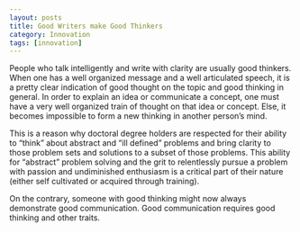 ```yaml
---
layout: posts
title: Good Writers make Good Thinkers
category: Innovation
tags: [innovation]
---
```


People who talk intelligently and write with clarity are usually good thinkers. When one has a well organized message and a well articulated speech, it is a pretty clear indication of good thought on the topic and good thinking in general. In order to explain an idea or communicate a concept, one must have a very well organized train of thought on that idea or concept. Else, it becomes impossible to form a new thinking in another person’s mind.

This is a reason why doctoral degree holders are respected for their ability to “think” about abstract and “ill defined” problems and bring clarity to those problem sets and solutions to a subset of those problems. This ability for “abstract” problem solving and the grit to relentlessly pursue a problem with passion and undiminished enthusiasm is a critical part of their nature (either self cultivated or acquired through training).

On the contrary, someone with good thinking might now always demonstrate good communication. Good communication requires good thinking and other traits.